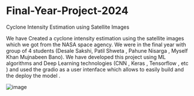 # Final-Year-Project-2024
Cyclone Intensity Estimation using Satellite Images 

We have Created a cyclone intensity estimation using the satellite images which we got from the NASA space agency.
We were in the final year with group of 4 students (Desale Sakshi, Patil Shweta , Pahune Nisarga , Myself Khan Mujnabeen Bano).
We have developed this project using ML algorithms and Deep Learning technologies (CNN , Keras , Tensorflow , etc ) and used the gradio as a user intenface which allows to easily build and the deploy the model .

![image](https://github.com/Khan-shifa19/Final-Year-Project-2024/assets/107551104/41c4cefd-fc8c-4b84-9992-9f3a053ce988)
